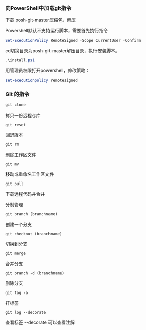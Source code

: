 ### 向PowerShell中加载git指令

下载 posh-git-master压缩包，解压

Powershell默认不支持运行脚本，需要首先执行指令

```powershell
Set-ExecutionPolicy RemoteSigned -Scope CurrentUser -Confirm
```

cd切换目录为posh-git-master解压目录，执行安装脚本。

```powershell
.\install.ps1
```

用管理员权限打开powershell，修改策略：

```powershell
set-executionpolicy remotesigned
```

### GIt 的指令

```powershell
git clone
```

拷贝一份远程仓库

```
git reset
```

 回退版本

```
git rm 
```

删除工作区文件

```
git mv 
```

移动或重命名工作区文件

```
git pull 
```

下载远程代码并合并



分制管理

```
git branch (branchname)
```

创建一个分支 

```
git checkout (branchname)
```

切换到分支

```
git merge 
```

合并分支

```
git branch -d (branchname)
```

删除分支

```
git tag -a
```

打标签

```
git log --decorate 
```

查看标签   --decorate 可以查看注解

